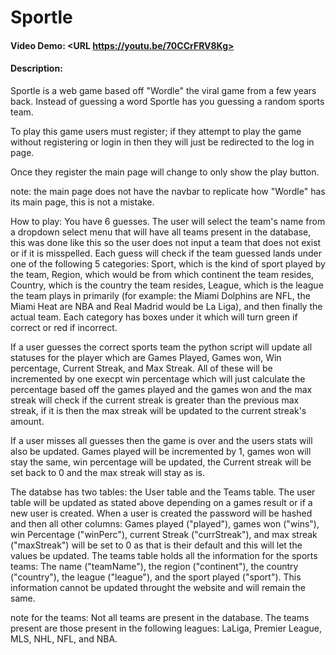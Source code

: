 # Sportle
#### Video Demo:  <URL https://youtu.be/70CCrFRV8Kg>
#### Description:
Sportle is a web game based off "Wordle" the viral game from a few years back. Instead of guessing a word Sportle has you guessing a random sports team.

To play this game users must register; if they attempt to play the game without registering or login in then they will just be redirected to the log in page.

Once they register the main page will change to only show the play button.

note: the main page does not have the navbar to replicate how "Wordle" has its main page, this is not a mistake.

How to play:
You have 6 guesses. The user will select the team's name from a dropdown select menu that will have all teams present in the database, this was done like this so the user does not input a team that does not exist or if it is misspelled. Each guess will check if the team guessed lands under one of the following 5 categories: Sport, which is the kind of sport played by the team, Region, which would be from which continent the team resides, Country, which is the country the team resides, League, which is the league the team plays in primarily (for example: the Miami Dolphins are NFL, the Miami Heat are NBA and Real Madrid would be La Liga), and then finally the actual team. Each category has boxes under it which will turn green if correct or red if incorrect.

If a user guesses the correct sports team the python script will update all statuses for the player which are Games Played, Games won, Win percentage, Current Streak, and Max Streak. All of these will be incremented by one execpt win percentage which will just calculate the percentage based off the games played and the games won and the max streak will check if the current streak is greater than the previous max streak, if it is then the max streak will be updated to the current streak's amount.

If a user misses all guesses then the game is over and the users stats will also be updated. Games played will be incremented by 1, games won will stay the same, win percentage will be updated, the Current streak will be set back to 0 and the max streak will stay as is.

The databse has two tables: the User table and the Teams table. The user table will be updated as stated above depending on a games result or if a new user is created. When a user is created the password will be hashed and then all other columns: Games played ("played"), games won ("wins"), win Percentage ("winPerc"), current Streak ("currStreak"), and max streak ("maxStreak") will be set to 0 as that is their default and this will let the values be updated.
The teams table holds all the information for the sports teams: The name ("teamName"), the region ("continent"), the country ("country"), the league ("league"), and the sport played ("sport"). This information cannot be updated throught the website and will remain the same.

note for the teams: Not all teams are present in the database. The teams present are those present in the following leagues: LaLiga, Premier League, MLS, NHL, NFL, and NBA.
